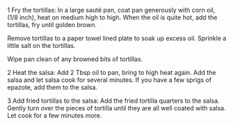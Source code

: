 1 Fry the tortillas: In a large sauté pan, coat pan generously with corn oil, (1/8 inch), heat on medium high to high. When the oil is quite hot, add the tortillas, fry until golden brown.

Remove tortillas to a paper towel lined plate to soak up excess oil. Sprinkle a little salt on the tortillas.

Wipe pan clean of any browned bits of tortillas.

2 Heat the salsa: Add 2 Tbsp oil to pan, bring to high heat again. Add the salsa and let salsa cook for several minutes. If you have a few sprigs of epazote, add them to the salsa.

3 Add fried tortillas to the salsa: Add the fried tortilla quarters to the salsa. Gently turn over the pieces of tortilla until they are all well coated with salsa. Let cook for a few minutes more.